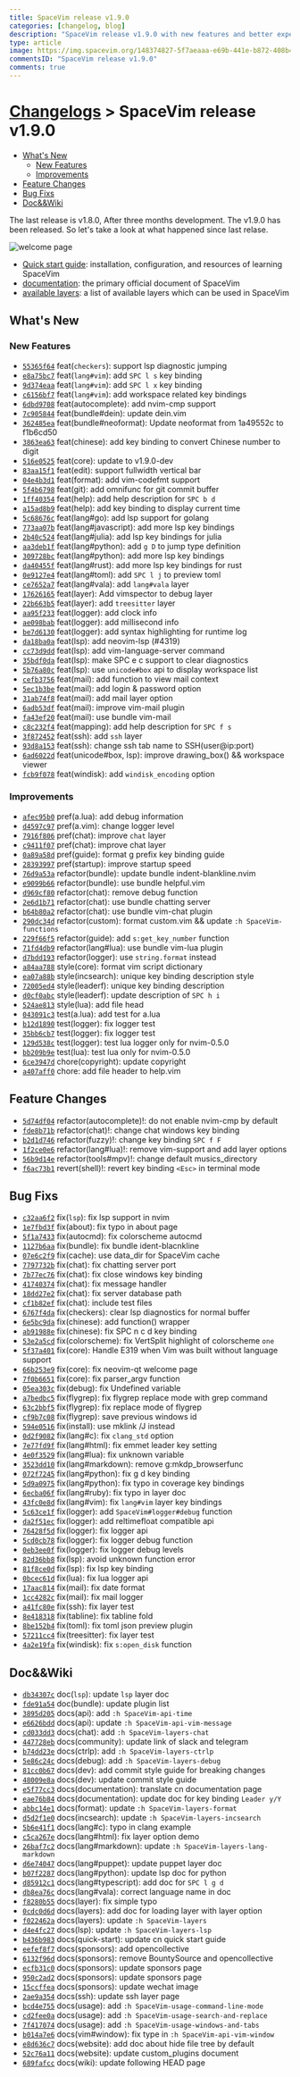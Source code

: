 ```yaml
---
title: SpaceVim release v1.9.0
categories: [changelog, blog]
description: "SpaceVim release v1.9.0 with new features and better experience."
type: article
image: https://img.spacevim.org/148374827-5f7aeaaa-e69b-441e-b872-408b47f4da04.png
commentsID: "SpaceVim release v1.9.0"
comments: true
---
```


# [Changelogs](../development#changelog) > SpaceVim release v1.9.0

<!-- vim-markdown-toc GFM -->

- [What's New](#whats-new)
  - [New Features](#new-features)
  - [Improvements](#improvements)
- [Feature Changes](#feature-changes)
- [Bug Fixs](#bug-fixs)
- [Doc&&Wiki](#docwiki)

<!-- vim-markdown-toc -->

The last release is v1.8.0, After three months development.
The v1.9.0 has been released. So let's take a look at what happened since last relase.

![welcome page](https://img.spacevim.org/148374827-5f7aeaaa-e69b-441e-b872-408b47f4da04.png)

- [Quick start guide](../quick-start-guide/): installation, configuration, and resources of learning SpaceVim
- [documentation](../documentation/): the primary official document of SpaceVim
- [available layers](../layers/): a list of available layers which can be used in SpaceVim

## What's New

### New Features

- [`55365f64`](https://github.com/SpaceVim/SpaceVim/commit/55365f64) feat(`checkers`): support lsp diagnostic jumping
- [`e8a75bc7`](https://github.com/SpaceVim/SpaceVim/commit/e8a75bc7) feat(`lang#vim`): add `SPC l s` key binding
- [`9d374eaa`](https://github.com/SpaceVim/SpaceVim/commit/9d374eaa) feat(`lang#vim`): add `SPC l x` key binding
- [`c6156bf7`](https://github.com/SpaceVim/SpaceVim/commit/c6156bf7) feat(`lang#vim`): add workspace related key bindings
- [`6dbd9708`](https://github.com/SpaceVim/SpaceVim/commit/6dbd9708) feat(autocomplete): add nvim-cmp support
- [`7c905844`](https://github.com/SpaceVim/SpaceVim/commit/7c905844) feat(bundle#dein): update dein.vim
- [`362485ea`](https://github.com/SpaceVim/SpaceVim/commit/362485ea) feat(bundle#neoformat): Update neoformat from 1a49552c to f1b6cd50
- [`3863ea63`](https://github.com/SpaceVim/SpaceVim/commit/3863ea63) feat(chinese): add key binding to convert Chinese number to digit
- [`516e0525`](https://github.com/SpaceVim/SpaceVim/commit/516e0525) feat(core): update to v1.9.0-dev
- [`83aa15f1`](https://github.com/SpaceVim/SpaceVim/commit/83aa15f1) feat(edit): support fullwidth vertical bar
- [`04e4b3d1`](https://github.com/SpaceVim/SpaceVim/commit/04e4b3d1) feat(format): add vim-codefmt support
- [`5f4b6798`](https://github.com/SpaceVim/SpaceVim/commit/5f4b6798) feat(git): add omnifunc for git commit buffer
- [`1ff40354`](https://github.com/SpaceVim/SpaceVim/commit/1ff40354) feat(help): add help description for `SPC b d`
- [`a15ad8b9`](https://github.com/SpaceVim/SpaceVim/commit/a15ad8b9) feat(help): add key binding to display current time
- [`5c68676c`](https://github.com/SpaceVim/SpaceVim/commit/5c68676c) feat(lang#go): add lsp support for golang
- [`773aa07b`](https://github.com/SpaceVim/SpaceVim/commit/773aa07b) feat(lang#javascript): add more lsp key bindings
- [`2b40c524`](https://github.com/SpaceVim/SpaceVim/commit/2b40c524) feat(lang#julia): add lsp key bindings for julia
- [`aa3deb1f`](https://github.com/SpaceVim/SpaceVim/commit/aa3deb1f) feat(lang#python): add `g D` to jump type definition
- [`309728bc`](https://github.com/SpaceVim/SpaceVim/commit/309728bc) feat(lang#python): add more lsp key bindings
- [`da40455f`](https://github.com/SpaceVim/SpaceVim/commit/da40455f) feat(lang#rust): add more lsp key bindings for rust
- [`0e9127e4`](https://github.com/SpaceVim/SpaceVim/commit/0e9127e4) feat(lang#toml): add `SPC l j` to preview toml
- [`ce7652a7`](https://github.com/SpaceVim/SpaceVim/commit/ce7652a7) feat(lang#vala): add `lang#vala` layer
- [`17626165`](https://github.com/SpaceVim/SpaceVim/commit/17626165) feat(layer): Add vimspector to debug layer
- [`22b663b5`](https://github.com/SpaceVim/SpaceVim/commit/22b663b5) feat(layer): add `treesitter` layer
- [`aa95f233`](https://github.com/SpaceVim/SpaceVim/commit/aa95f233) feat(logger): add clock info
- [`ae098bab`](https://github.com/SpaceVim/SpaceVim/commit/ae098bab) feat(logger): add millisecond info
- [`be7d6130`](https://github.com/SpaceVim/SpaceVim/commit/be7d6130) feat(logger): add syntax highlighting for runtime log
- [`da18ba0a`](https://github.com/SpaceVim/SpaceVim/commit/da18ba0a) feat(lsp): add neovim-lsp (#4319)
- [`cc73d9dd`](https://github.com/SpaceVim/SpaceVim/commit/cc73d9dd) feat(lsp): add vim-language-server command
- [`35bdf0da`](https://github.com/SpaceVim/SpaceVim/commit/35bdf0da) feat(lsp): make SPC e c support to clear diagnostics
- [`5b76a80c`](https://github.com/SpaceVim/SpaceVim/commit/5b76a80c) feat(lsp): use `unicode#box` api to display workspace list
- [`cefb3756`](https://github.com/SpaceVim/SpaceVim/commit/cefb3756) feat(mail): add function to view mail context
- [`5ec1b3be`](https://github.com/SpaceVim/SpaceVim/commit/5ec1b3be) feat(mail): add login & password option
- [`31ab74f8`](https://github.com/SpaceVim/SpaceVim/commit/31ab74f8) feat(mail): add mail layer option
- [`6adb53df`](https://github.com/SpaceVim/SpaceVim/commit/6adb53df) feat(mail): improve vim-mail plugin
- [`fa43ef20`](https://github.com/SpaceVim/SpaceVim/commit/fa43ef20) feat(mail): use bundle vim-mail
- [`c8c232f4`](https://github.com/SpaceVim/SpaceVim/commit/c8c232f4) feat(mapping): add help description for `SPC f s`
- [`3f872452`](https://github.com/SpaceVim/SpaceVim/commit/3f872452) feat(ssh): add `ssh` layer
- [`93d8a153`](https://github.com/SpaceVim/SpaceVim/commit/93d8a153) feat(ssh): change ssh tab name to SSH(user@ip:port)
- [`6ad6022d`](https://github.com/SpaceVim/SpaceVim/commit/6ad6022d) feat(unicode#box, lsp): improve drawing_box() && workspace viewer
- [`fcb9f078`](https://github.com/SpaceVim/SpaceVim/commit/fcb9f078) feat(windisk): add `windisk_encoding` option

### Improvements

- [`afec95b0`](https://github.com/SpaceVim/SpaceVim/commit/afec95b0) pref(a.lua): add debug information
- [`d4597c97`](https://github.com/SpaceVim/SpaceVim/commit/d4597c97) pref(a.vim): change logger level
- [`7916f806`](https://github.com/SpaceVim/SpaceVim/commit/7916f806) pref(chat): improve `chat` layer
- [`c9411f07`](https://github.com/SpaceVim/SpaceVim/commit/c9411f07) pref(chat): improve chat layer
- [`0a89a58d`](https://github.com/SpaceVim/SpaceVim/commit/0a89a58d) pref(guide): format g prefix key binding guide
- [`28393997`](https://github.com/SpaceVim/SpaceVim/commit/28393997) pref(startup): improve startup speed
- [`76d9a53a`](https://github.com/SpaceVim/SpaceVim/commit/76d9a53a) refactor(bundle): update bundle indent-blankline.nvim
- [`e9099b66`](https://github.com/SpaceVim/SpaceVim/commit/e9099b66) refactor(bundle): use bundle helpful.vim
- [`d969cf80`](https://github.com/SpaceVim/SpaceVim/commit/d969cf80) refactor(chat): remove debug function
- [`2e6d1b71`](https://github.com/SpaceVim/SpaceVim/commit/2e6d1b71) refactor(chat): use bundle chatting server
- [`b64b80a2`](https://github.com/SpaceVim/SpaceVim/commit/b64b80a2) refactor(chat): use bundle vim-chat plugin
- [`290dc34d`](https://github.com/SpaceVim/SpaceVim/commit/290dc34d) refactor(custom): format custom.vim && update `:h SpaceVim-functions`
- [`229f66f5`](https://github.com/SpaceVim/SpaceVim/commit/229f66f5) refactor(guide): add `s:get_key_number` function
- [`71fd4db9`](https://github.com/SpaceVim/SpaceVim/commit/71fd4db9) refactor(lang#lua): use bundle vim-lua plugin
- [`d7bdd193`](https://github.com/SpaceVim/SpaceVim/commit/d7bdd193) refactor(logger): use `string.format` instead
- [`a84aa788`](https://github.com/SpaceVim/SpaceVim/commit/a84aa788) style(core): format vim script dictionary
- [`ea07a88b`](https://github.com/SpaceVim/SpaceVim/commit/ea07a88b) style(incsearch): unique key binding description style
- [`72005ed4`](https://github.com/SpaceVim/SpaceVim/commit/72005ed4) style(leaderf): unique key binding description
- [`d0cf0abc`](https://github.com/SpaceVim/SpaceVim/commit/d0cf0abc) style(leaderf): update description of `SPC h i`
- [`524ae813`](https://github.com/SpaceVim/SpaceVim/commit/524ae813) style(lua): add file head
- [`043091c3`](https://github.com/SpaceVim/SpaceVim/commit/043091c3) test(a.lua): add test for a.lua
- [`b12d1890`](https://github.com/SpaceVim/SpaceVim/commit/b12d1890) test(logger): fix logger test
- [`35bb6cb7`](https://github.com/SpaceVim/SpaceVim/commit/35bb6cb7) test(logger): fix logger test
- [`129d538c`](https://github.com/SpaceVim/SpaceVim/commit/129d538c) test(logger): test lua logger only for nvim-0.5.0
- [`bb209b9e`](https://github.com/SpaceVim/SpaceVim/commit/bb209b9e) test(lua): test lua only for nvim-0.5.0
- [`6ce3947d`](https://github.com/SpaceVim/SpaceVim/commit/6ce3947d) chore(copyright): update copyright
- [`a407aff0`](https://github.com/SpaceVim/SpaceVim/commit/a407aff0) chore: add file header to help.vim

## Feature Changes

- [`5d74df04`](https://github.com/SpaceVim/SpaceVim/commit/5d74df04) refactor(autocomplete)!: do not enable nvim-cmp by default
- [`fde8b71b`](https://github.com/SpaceVim/SpaceVim/commit/fde8b71b) refactor(chat)!: change chat windows key binding
- [`b2d1d746`](https://github.com/SpaceVim/SpaceVim/commit/b2d1d746) refactor(fuzzy)!: change key binding `SPC f F`
- [`1f2ce0e6`](https://github.com/SpaceVim/SpaceVim/commit/1f2ce0e6) refactor(lang#lua)!: remove vim-support and add layer options
- [`56b9d14e`](https://github.com/SpaceVim/SpaceVim/commit/56b9d14e) refactor(tools#mpv)!: change default musics_directory
- [`f6ac73b1`](https://github.com/SpaceVim/SpaceVim/commit/f6ac73b1) revert(shell)!: revert key binding `<Esc>` in terminal mode

## Bug Fixs

- [`c32aa6f2`](https://github.com/SpaceVim/SpaceVim/commit/c32aa6f2) fix(`lsp`): fix lsp support in nvim
- [`1e7fbd3f`](https://github.com/SpaceVim/SpaceVim/commit/1e7fbd3f) fix(about): fix typo in about page
- [`5f1a7433`](https://github.com/SpaceVim/SpaceVim/commit/5f1a7433) fix(autocmd): fix colorscheme autocmd
- [`1127b6aa`](https://github.com/SpaceVim/SpaceVim/commit/1127b6aa) fix(bundle): fix bundle ident-blacnkline
- [`07e6c2f9`](https://github.com/SpaceVim/SpaceVim/commit/07e6c2f9) fix(cache): use data_dir for SpaceVim cache
- [`7797732b`](https://github.com/SpaceVim/SpaceVim/commit/7797732b) fix(chat): fix chatting server port
- [`7b77ec76`](https://github.com/SpaceVim/SpaceVim/commit/7b77ec76) fix(chat): fix close windows key binding
- [`41740374`](https://github.com/SpaceVim/SpaceVim/commit/41740374) fix(chat): fix message handler
- [`18dd27e2`](https://github.com/SpaceVim/SpaceVim/commit/18dd27e2) fix(chat): fix server database path
- [`cf1b82ef`](https://github.com/SpaceVim/SpaceVim/commit/cf1b82ef) fix(chat): include test files
- [`6767f4da`](https://github.com/SpaceVim/SpaceVim/commit/6767f4da) fix(checkers): clear lsp diagnostics for normal buffer
- [`6e5bc9da`](https://github.com/SpaceVim/SpaceVim/commit/6e5bc9da) fix(chinese): add function() wrapper
- [`ab91988e`](https://github.com/SpaceVim/SpaceVim/commit/ab91988e) fix(chinese): fix SPC n c d key binding
- [`53e2a5cd`](https://github.com/SpaceVim/SpaceVim/commit/53e2a5cd) fix(colorscheme): fix VertSplit highlight of colorscheme `one`
- [`5f37a401`](https://github.com/SpaceVim/SpaceVim/commit/5f37a401) fix(core): Handle E319 when Vim was built without language support
- [`66b253e9`](https://github.com/SpaceVim/SpaceVim/commit/66b253e9) fix(core): fix neovim-qt welcome page
- [`7f0b6651`](https://github.com/SpaceVim/SpaceVim/commit/7f0b6651) fix(core): fix parser_argv function
- [`05ea303c`](https://github.com/SpaceVim/SpaceVim/commit/05ea303c) fix(debug): fix Undefined variable
- [`a7bedbc5`](https://github.com/SpaceVim/SpaceVim/commit/a7bedbc5) fix(flygrep): fix flygrep replace mode with grep command
- [`63c2bbf5`](https://github.com/SpaceVim/SpaceVim/commit/63c2bbf5) fix(flygrep): fix replace mode of flygrep
- [`cf9b7c08`](https://github.com/SpaceVim/SpaceVim/commit/cf9b7c08) fix(flygrep): save previous windows id
- [`594e0516`](https://github.com/SpaceVim/SpaceVim/commit/594e0516) fix(install): use mklink /J instead
- [`0d2f9082`](https://github.com/SpaceVim/SpaceVim/commit/0d2f9082) fix(lang#c): fix `clang_std` option
- [`7e77fd9f`](https://github.com/SpaceVim/SpaceVim/commit/7e77fd9f) fix(lang#html): fix emmet leader key setting
- [`4e0f3529`](https://github.com/SpaceVim/SpaceVim/commit/4e0f3529) fix(lang#lua): fix unknown variable
- [`3523dd10`](https://github.com/SpaceVim/SpaceVim/commit/3523dd10) fix(lang#markdown): remove g:mkdp_browserfunc
- [`072f7245`](https://github.com/SpaceVim/SpaceVim/commit/072f7245) fix(lang#python): fix g d key binding
- [`5d9a0975`](https://github.com/SpaceVim/SpaceVim/commit/5d9a0975) fix(lang#python): fix typo in coverage key bindings
- [`6ecba06f`](https://github.com/SpaceVim/SpaceVim/commit/6ecba06f) fix(lang#ruby): fix typo in layer doc
- [`43fc0e8d`](https://github.com/SpaceVim/SpaceVim/commit/43fc0e8d) fix(lang#vim): fix `lang#vim` layer key bindings
- [`5c63ce1f`](https://github.com/SpaceVim/SpaceVim/commit/5c63ce1f) fix(logger): add `SpaceVim#logger#debug` function
- [`da2f51ec`](https://github.com/SpaceVim/SpaceVim/commit/da2f51ec) fix(logger): add reltimefloat compatible api
- [`76428f5d`](https://github.com/SpaceVim/SpaceVim/commit/76428f5d) fix(logger): fix logger api
- [`5cd0cb78`](https://github.com/SpaceVim/SpaceVim/commit/5cd0cb78) fix(logger): fix logger debug function
- [`0eb3ee0f`](https://github.com/SpaceVim/SpaceVim/commit/0eb3ee0f) fix(logger): fix logger debug levels
- [`82d36bb8`](https://github.com/SpaceVim/SpaceVim/commit/82d36bb8) fix(lsp): avoid unknown function error
- [`81f8ce0d`](https://github.com/SpaceVim/SpaceVim/commit/81f8ce0d) fix(lsp): fix lsp key binding
- [`0bcec61d`](https://github.com/SpaceVim/SpaceVim/commit/0bcec61d) fix(lua): fix lua logger api
- [`17aac814`](https://github.com/SpaceVim/SpaceVim/commit/17aac814) fix(mail): fix date format
- [`1cc4282c`](https://github.com/SpaceVim/SpaceVim/commit/1cc4282c) fix(mail): fix mail logger
- [`a41fc80e`](https://github.com/SpaceVim/SpaceVim/commit/a41fc80e) fix(ssh): fix layer test
- [`8e418318`](https://github.com/SpaceVim/SpaceVim/commit/8e418318) fix(tabline): fix tabline fold
- [`8be152b4`](https://github.com/SpaceVim/SpaceVim/commit/8be152b4) fix(toml): fix toml json preview plugin
- [`57211cc4`](https://github.com/SpaceVim/SpaceVim/commit/57211cc4) fix(treesitter): fix layer test
- [`4a2e19fa`](https://github.com/SpaceVim/SpaceVim/commit/4a2e19fa) fix(windisk): fix `s:open_disk` function

## Doc&&Wiki

- [`db34307c`](https://github.com/SpaceVim/SpaceVim/commit/db34307c) doc(`lsp`): update `lsp` layer doc
- [`fde91a54`](https://github.com/SpaceVim/SpaceVim/commit/fde91a54) doc(bundle): update plugin list
- [`3895d205`](https://github.com/SpaceVim/SpaceVim/commit/3895d205) docs(api): add `:h SpaceVim-api-time`
- [`e6626bdd`](https://github.com/SpaceVim/SpaceVim/commit/e6626bdd) docs(api): update `:h SpaceVim-api-vim-message`
- [`cd033dd3`](https://github.com/SpaceVim/SpaceVim/commit/cd033dd3) docs(chat): add `:h SpaceVim-layers-chat`
- [`447728eb`](https://github.com/SpaceVim/SpaceVim/commit/447728eb) docs(community): update link of slack and telegram
- [`b74dd23e`](https://github.com/SpaceVim/SpaceVim/commit/b74dd23e) docs(ctrlp): add `:h SpaceVim-layers-ctrlp`
- [`5e86c24c`](https://github.com/SpaceVim/SpaceVim/commit/5e86c24c) docs(debug): add `:h SpaceVim-layers-debug`
- [`81cc0b67`](https://github.com/SpaceVim/SpaceVim/commit/81cc0b67) docs(dev): add commit style guide for breaking changes
- [`48009e8a`](https://github.com/SpaceVim/SpaceVim/commit/48009e8a) docs(dev): update commit style guide
- [`e5f77cc3`](https://github.com/SpaceVim/SpaceVim/commit/e5f77cc3) docs(documentation): translate cn documentation page
- [`eae76b84`](https://github.com/SpaceVim/SpaceVim/commit/eae76b84) docs(documentation): update doc for key binding `Leader y/Y`
- [`abbc14e1`](https://github.com/SpaceVim/SpaceVim/commit/abbc14e1) docs(format): update `:h SpaceVim-layers-format`
- [`d5d2f1e0`](https://github.com/SpaceVim/SpaceVim/commit/d5d2f1e0) docs(incsearch): update `:h SpaceVim-layers-incsearch`
- [`5b6e41f1`](https://github.com/SpaceVim/SpaceVim/commit/5b6e41f1) docs(lang#c): typo in clang example
- [`c5ca267e`](https://github.com/SpaceVim/SpaceVim/commit/c5ca267e) docs(lang#html): fix layer option demo
- [`26baf7c2`](https://github.com/SpaceVim/SpaceVim/commit/26baf7c2) docs(lang#markdown): update `:h SpaceVim-layers-lang-markdown`
- [`d6e74047`](https://github.com/SpaceVim/SpaceVim/commit/d6e74047) docs(lang#puppet): update puppet layer doc
- [`b07f2287`](https://github.com/SpaceVim/SpaceVim/commit/b07f2287) docs(lang#python): update lsp doc for python
- [`d85912c1`](https://github.com/SpaceVim/SpaceVim/commit/d85912c1) docs(lang#typescript): add doc for `SPC l g d`
- [`db8ea76c`](https://github.com/SpaceVim/SpaceVim/commit/db8ea76c) docs(lang#vala): correct language name in doc
- [`f8280b55`](https://github.com/SpaceVim/SpaceVim/commit/f8280b55) docs(layer): fix simple typo
- [`0cdc0d6d`](https://github.com/SpaceVim/SpaceVim/commit/0cdc0d6d) docs(layers): add doc for loading layer with layer option
- [`f022462a`](https://github.com/SpaceVim/SpaceVim/commit/f022462a) docs(layers): update `:h SpaceVim-layers`
- [`d4e4fc27`](https://github.com/SpaceVim/SpaceVim/commit/d4e4fc27) docs(lsp): update `:h SpaceVim-layers-lsp`
- [`b436b983`](https://github.com/SpaceVim/SpaceVim/commit/b436b983) docs(quick-start): update cn quick start guide
- [`eefef8f7`](https://github.com/SpaceVim/SpaceVim/commit/eefef8f7) docs(sponsors): add opencollective
- [`6132f96d`](https://github.com/SpaceVim/SpaceVim/commit/6132f96d) docs(sponsors): remove BountySource and opencollective
- [`ecfb31c0`](https://github.com/SpaceVim/SpaceVim/commit/ecfb31c0) docs(sponsors): update sponsors page
- [`950c2ad2`](https://github.com/SpaceVim/SpaceVim/commit/950c2ad2) docs(sponsors): update sponsors page
- [`15ccffea`](https://github.com/SpaceVim/SpaceVim/commit/15ccffea) docs(sponsors): update wechat image
- [`2ae9a354`](https://github.com/SpaceVim/SpaceVim/commit/2ae9a354) docs(ssh): update ssh layer page
- [`bcd4e755`](https://github.com/SpaceVim/SpaceVim/commit/bcd4e755) docs(usage): add `:h SpaceVim-usage-command-line-mode`
- [`cd2fee0a`](https://github.com/SpaceVim/SpaceVim/commit/cd2fee0a) docs(usage): add `:h SpaceVim-usage-search-and-replace`
- [`7f417074`](https://github.com/SpaceVim/SpaceVim/commit/7f417074) docs(usage): add `:h SpaceVim-usage-windows-and-tabs`
- [`b014a7e6`](https://github.com/SpaceVim/SpaceVim/commit/b014a7e6) docs(vim#window): fix type in `:h SpaceVim-api-vim-window`
- [`e8d636c7`](https://github.com/SpaceVim/SpaceVim/commit/e8d636c7) docs(website): add doc about hide file tree by default
- [`52c76a11`](https://github.com/SpaceVim/SpaceVim/commit/52c76a11) docs(website): update custom_plugins document
- [`689fafcc`](https://github.com/SpaceVim/SpaceVim/commit/689fafcc) docs(wiki): update following HEAD page

